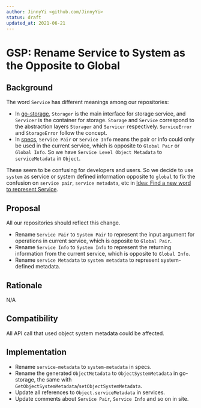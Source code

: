 ```yaml
---
author: JinnyYi <github.com/JinnyYi>
status: draft
updated_at: 2021-06-21
---
```


# GSP: Rename Service to System as the Opposite to Global

## Background

The word `Service` has different meanings among our repositories:

- In [go-storage], `Storager` is the main interface for storage service, and `Servicer` is the container for storage. `Storage` and `Service` correspond to the abstraction layers `Storager` and `Servicer` respectively. `ServiceError` and `StorageError` follow the concept.
- In [specs], `Service Pair` or `Service Info` means the pair or info could only be used in the current service, which is opposite to `Global Pair` or `Global Info`. So we have `Service Level Object Metadata` to `serviceMetadata` in `Object`.

These seem to be confusing for developers and users. So we decide to use `system` as service or system defined information opposite to `global` to fix the confusion on `service pair`, `service metadata`, etc in [Idea: Find a new word to represent Service].

## Proposal

All our repositories should reflect this change.

- Rename `Service Pair` to `System Pair` to represent the input argument for operations in current service, which is opposite to `Global Pair`.
- Rename `Service Info` to `System Info` to represent the returning information from the current service, which is opposite to `Global Info`.
- Rename `service Metadata` to `system metadata` to represent system-defined metadata.

## Rationale

N/A

## Compatibility

All API call that used object system metadata could be affected.

## Implementation

- Rename `service-metadata` to `system-metadata` in specs.
- Rename the generated `ObjectMetadata` to `ObjectSystemMetadata` in go-storage, the same with `GetObjectSystemMetadata`/`setObjectSystemMetadata`.
- Update all references to `Object.serviceMetadata` in services.
- Update comments about `Service Pair`, `Service Info` and so on in site.


[go-storage]: https://github.com/beyondstorage/go-storage
[specs]: https://github.com/beyondstorage/specs
[Idea: Find a new word to represent Service]: https://github.com/beyondstorage/specs/issues/114
